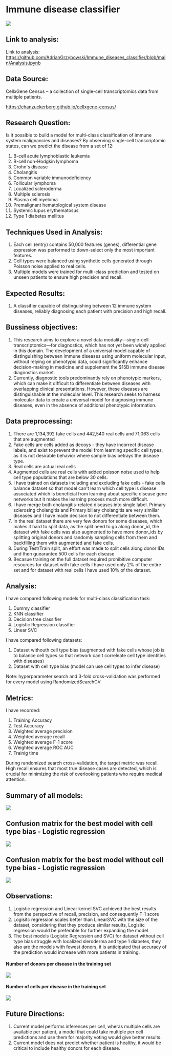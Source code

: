 # Immune disease classifier
![](images/shrunkkids.jpg)

## Link to analysis:
Link to analysis: https://github.com/AdrianGrzybowski/Immune_diseases_classifier/blob/main/Analysis.ipynb

## Data Source:
CellxGene Census – a collection of single-cell transcriptomics data from multiple patients.
  
https://chanzuckerberg.github.io/cellxgene-census/


## Research Question:
Is it possible to build a model for multi-class classification of immune system malignancies and diseases? By observing single-cell transcriptomic states, can we predict the disease from a set of 12:

1. B-cell acute lymphoblastic leukemia
2. B-cell non-Hodgkin lymphoma
3. Crohn's disease
4. Cholangitis
5. Common variable immunodeficiency
6. Follicular lymphoma
7. Localized scleroderma
8. Multiple sclerosis
9. Plasma cell myeloma
10. Premalignant hematological system disease
11. Systemic lupus erythematosus
12. Type 1 diabetes mellitus


## Techniques Used in Analysis:
1. Each cell (entry) contains 50,000 features (genes), differential gene expression was performed to down-select only the most important features.
2. Cell types were balanced using synthetic cells generated through Poisson noise applied to real cells.
3. Multiple models were trained for multi-class prediction and tested on unseen patients to ensure high precision and recall.

## Expected Results:
1. A classifier capable of distinguishing between 12 immune system diseases, reliably diagnosing each patient with precision and high recall.

## Bussiness objectives:
1. This research aims to explore a novel data modality—single-cell transcriptomics—for diagnostics, which has not yet been widely applied in this domain. The development of a universal model capable of distinguishing between immune diseases using uniform molecular input, without relying on phenotypic data, could significantly enhance decision-making in medicine and supplement the $15B immune disease diagnostics market.
2. Currently, diagnostic tools predominantly rely on phenotypic markers, which can make it difficult to differentiate between diseases with overlapping clinical presentations. However, these diseases are distinguishable at the molecular level. This research seeks to harness molecular data to create a universal model for diagnosing immune diseases, even in the absence of additional phenotypic information.

## Data preprocessing:
1. There are 1,134,392 fake cells and 442,540 real cells and 71,063 cells that are augmented
2. Fake cells are cells added as decoys - they have incorrect disease labels, and exist to prevent the model from learning specific cell types, as it is not desirable behavior where sample bias betrays the disease type.
3. Real cells are actual real cells
4. Augmented cells are real cells with added poisson noise used to help cell type populations that are below 30 cells.
5. I have trained on datasets including and excluding fake cells - fake cells balance dataset so that model can't learn which cell type is disease associated which is beneficial from learning about specific disease gene networks but it makes the learning process much more difficult. 
6. I have merge both cholangitis-related diseases into single label. Primary sclerosing cholangitis and Primary biliary cholangitis are very simillar diseases and I have made decision to not differentiate between them.
7. In the real dataset there are very few donors for some diseases, which makes it hard to split data, as the split need to go along donor_id, the dataset with fake cells was also augmented to have more donor_ids by splitting original donors and randomly sampling cells from them and backfilling them with augmented and fake cells.
8. During Test/Train split, an effort was made to split cells along donor IDs and then guearantee 500 cells for each disease
9. Becasue training on the full dataset required prohibitive computer resources for dataset with fake cells I have used only 2% of the entire set and for dataset with real cells I have used 10% of the dataset.

## Analysis:
I have compared following models for multi-class classification task:
1. Dummy classifier
2. KNN classifier
3. Decision tree classifier
4. Logistic Regression classifier
5. Linear SVC

I have compared following datasets:
1. Dataset withouth cell type bias (augmented with fake cells whose job is to balance cell types so that network can't correleate cell type identities with diseases)
2. Dataset with cell type bias (model can use cell types to infer disease)
		
Note: hyperparameter search and 3-fold cross-validation was performed for every model using RandomizedSearchCV

## Metrics:
I have recorded:
1. Training Accuracy
2. Test Accuracy
3. Weighted average precision
4. Weighted average recall
5. Weighted average F-1 score
6. Weighted average ROC AUC
7. Trainig time

During randomized search cross-validation, the target metric was recall. High recall ensures that most true disease cases are detected, which is crucial for minimizing the risk of overlooking patients who require medical attention.

## Summary of all models:
![](images/models.png)

## Confusion matrix for the best model with cell type bias - Logistic regression
![](images/conf_logreg_bias.png)
## Confusion matrix for the best model without cell type bias - Logistic regression
![](images/conf_logreg_nobias.png)

## Observations:
1. Logistic regression and Linear kernel SVC achieved the best results from the perspective of recall, precision, and consequently F-1 score
2. Logisitc regression scales better than LinearSVC with the size of the dataset, considering that they produce similar results, Logisitc regression would be preferable for further expanding the model
3. The best models (Logistic Regression and SVC) for dataset without cell type bias struggle with localized sleroderma and type 1 diabetes, they also are the models with fewest donors, it is anticipated that accuracy of the prediction would increase with more patients in training. 

#### Number of donors per disease in the training set
![](images/training_ids.png)
#### Number of cells per disease in the training set
![](images/training_cells.png)

## Future Directions:
1. Current model performs inferences per cell, wheras multiple cells are available per patient, a model that could take multiple per cell predictions and use them for majority voting would give better results.
2. Current model does not predict whether patient is healthy, it would be critical to include healthy donors for each disease.
